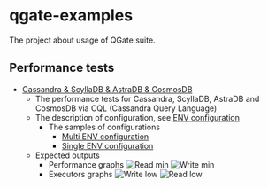 # qgate-examples

The project about usage of QGate suite.

## Performance tests 
- [Cassandra & ScyllaDB & AstraDB & CosmosDB](perf_cql/perf_cql.py)
  - The performance tests for Cassandra, ScyllaDB, AstraDB and CosmosDB via
    CQL (Cassandra Query Language)
  - The description of configuration, see [ENV configuration](/docs/env_configuration.md)
    - The samples of configurations
      - [Multi ENV configuration](perf_cql/config/cass.env)
      - [Single ENV configuration](perf_cql/config/cass-W1-low.env)
  - Expected outputs
    - Performance graphs
      ![Read min](docs/outputs/PRF-Cassandra-092409-R1-min-2024-09-04_07-36-33-bulk-1x10.png)
      ![Write min](docs/outputs/PRF-Cassandra-092409-W1-min-2024-09-04_07-24-28-bulk-200x10.png)
    - Executors graphs
      ![Write low](docs/outputs/EXE-Cassandra-154324-W1-low-2024-09-16_13-43-41-bulk-200x10-plan-32x3.png)
      ![Read low](docs/outputs/EXE-Cassandra-154324-R1-low-2024-09-16_13-54-33-bulk-1x10-plan-8x3.png)